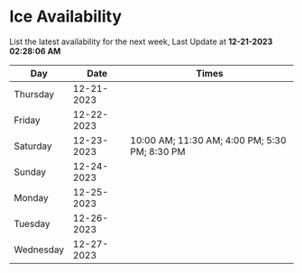 # Ice Availability

List the latest availability for the next week, Last Update at **12-21-2023 02:28:06 AM**

| Day         | Date        | Times       |
| ----------- | ----------- | ----------- |
|Thursday|12-21-2023||
|Friday|12-22-2023||
|Saturday|12-23-2023|10:00 AM; 11:30 AM; 4:00 PM; 5:30 PM; 8:30 PM|
|Sunday|12-24-2023||
|Monday|12-25-2023||
|Tuesday|12-26-2023||
|Wednesday|12-27-2023||
